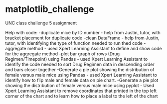 # matplotlib_challenge
UNC class challenge 5 assignment

Help with code:
-duplicate mice by ID number - help from Justin, tutor, with bracket placement for duplicate code
-clean DataFrame - help from Justin, tutor, with identifying the type of function needed to run thed code
-aggregate method - used Xpert Learning Assistant to define and show code for the aggregate method
-plot bar graph of rows (Drug Regimen/Timepoint) using Pandas - used Xpert Learning Assistant to identify the code needed to sort Drug Regimen data in descending order and bars closer together
-Generate a pie plot showing the distribution of female versus male mice using Pandas - used Xpert Learning Assistant to identify how to flip male and female data on pie chart.
-Generate a pie plot showing the distribution of female versus male mice using pyplot - Used Xpert Learning Assistant to remove coordinates that printed in the top left corner of the chart and to learn how to place a label to the left 
of the chart
